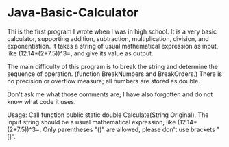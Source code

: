 # Java-Basic-Calculator
Thi is the first program I wrote when I was in high school. It is a very basic calculator, supporting addition, subtraction, multiplication, division, and exponentiation. It takes a string of usual mathematical expression as input, like (12.14*(2+7.5))^3=, and give its value as output.

The main difficulty of this program is to break the string and determine the sequence of operation. (function BreakNumbers and BreakOrders.) There is no precision or overflow measure; all numbers are stored as double.

Don't ask me what those comments are; I have also forgotten and do not know what code it uses.

Usage: Call function public static double Calculate(String Original). The input string should be a usual mathematical expression, like (12.14*(2+7.5))^3=. Only parentheses "()" are allowed, please don't use brackets "[]".
